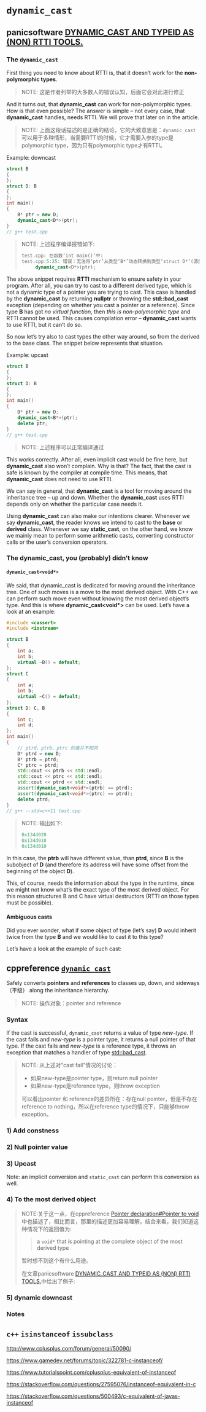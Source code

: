 # `dynamic_cast`



## panicsoftware [DYNAMIC_CAST AND TYPEID AS (NON) RTTI TOOLS.](https://blog.panicsoftware.com/dynamic_cast-and-typeid-as-non-rtti-tools/)

### The `dynamic_cast`

First thing you need to know about RTTI is, that it doesn’t work for the **non-polymorphic types**.

> NOTE: 这是作者列举的大多数人的错误认知，后面它会对此进行修正

And it turns out, that **dynamic_cast** can work for non-polymorphic types. How is that even possible? The answer is simple – not every case, that **dynamic_cast** handles, needs RTTI. We will prove that later on in the article.

> NOTE: 上面这段话描述的是正确的结论，它的大致意思是：`dynamic_cast`可以用于多种情形，当需要RTTI的时候，它才需要入参的type是polymorphic type，因为只有polymorphic type才有RTTI。

Example: downcast

```c++
struct B
{
};
struct D: B
{
};
int main()
{
	B* ptr = new D;
	dynamic_cast<D*>(ptr);
}
// g++ test.cpp

```

> NOTE: 上述程序编译报错如下:
>
> ```c++
> test.cpp: 在函数‘int main()’中:
> test.cpp:5:25: 错误：无法将‘ptr’从类型‘B*’动态转换到类型‘struct D*’(源类型不是多态的)
>      dynamic_cast<D*>(ptr);
> ```



The above snippet requires **RTTI** mechanism to ensure safety in your program. After all, you can try to cast to a different derived type, which is not a dynamic type of a pointer you are trying to cast. This case is handled by the **dynamic_cast** by returning **nullptr** or throwing the **std::bad_cast** exception (depending on whether you cast a pointer or a reference). Since type **B** has got *no virtual function*, then *this is non-polymorphic type* and RTTI cannot be used. This causes compilation error – **dynamic_cast** wants to use RTTI, but it can’t do so.



So now let’s try also to cast types the other way around, so from the derived to the base class. The snippet below represents that situation.

Example: upcast

```c++
struct B
{
};
struct D: B
{
};
int main()
{
	D* ptr = new D;
	dynamic_cast<B*>(ptr);
	delete ptr;
}
// g++ test.cpp

```

> NOTE: 上述程序可以正常编译通过

This works correctly. After all, even implicit cast would be fine here, but **dynamic_cast** also won’t complain. Why is that? The fact, that the cast is safe is known by the compiler at compile time. This means, that **dynamic_cast** does not need to use RTTI.

We can say in general, that **dynamic_cast** is a tool for moving around the inheritance tree – up and down. Whether the **dynamic_cast** uses RTTI depends only on whether the particular case needs it.

Using **dynamic_cast** can also make our intentions clearer. Whenever we say **dynamic_cast**, the reader knows we intend to cast to the **base** or **derived** class. Whenever we say **static_cast**, on the other hand, we know we mainly mean to perform some arithmetic casts, converting constructor calls or the user’s conversion operators.

### The dynamic_cast, you (probably) didn’t know

#### `dynamic_cast<void*>`

We said, that dynamic_cast is dedicated for moving around the inheritance tree. One of such moves is a move to the most derived object. With C++ we can perform such move even without knowing the most derived object’s type. And this is where **dynamic_cast<void\*>** can be used. Let’s have a look at an example:

```c++
#include <cassert>
#include <iostream>

struct B
{
	int a;
	int b;
	virtual ~B() = default;
};
struct C
{
	int a;
	int b;
	virtual ~C() = default;
};
struct D: C, B
{
	int c;
	int d;
};
int main()
{
	// ptrd、ptrb、ptrc 的值并不相同
	D* ptrd = new D;
	B* ptrb = ptrd;
	C* ptrc = ptrd;
	std::cout << ptrb << std::endl;
	std::cout << ptrc << std::endl;
	std::cout << ptrd << std::endl;
	assert(dynamic_cast<void*>(ptrb) == ptrd);
	assert(dynamic_cast<void*>(ptrc) == ptrd);
	delete ptrd;
}
// g++ --std=c++11 test.cpp

```

> NOTE: 输出如下:
>
> ```c++
> 0x134d020
> 0x134d010
> 0x134d010
> ```
>
> 

In this case, the **ptrb** will have different value, than **ptrd**, since **B** is the subobject of **D** (and therefore its address will have some offset from the beginning of the object **D**).

This, of course, needs the information about the type in the runtime, since we might not know what’s the exact type of the most derived object. For this reason structures B and C have virtual destructors (RTTI on those types must be possible).

#### Ambiguous casts

Did you ever wonder, what if some object of type (let’s say) **D** would inherit twice from the type **B** and we would like to cast it to this type?

Let’s have a look at the example of such cast:



## cppreference [`dynamic_cast`](https://en.cppreference.com/w/cpp/language/dynamic_cast)

Safely converts **pointers** and **references** to classes up, down, and sideways（平级） along the inheritance hierarchy.

> NOTE: 操作对象：pointer and reference



### Syntax

If the cast is successful, `dynamic_cast` returns a value of type *new-type*. If the cast fails and *new-type* is a pointer type, it returns a null pointer of that type. If the cast fails and *new-type* is a reference type, it throws an exception that matches a handler of type [std::bad_cast](https://en.cppreference.com/w/cpp/types/bad_cast).

> NOTE: 从上述对“cast fail”情况的讨论：
>
> - 如果new-type是pointer type，则return null pointer
> - 如果new-type是reference type，则throw exception
>
> 可以看出pointer 和 reference的差异所在：存在null pointer，但是不存在reference to nothing，所以在reference type的情况下，只能够throw exception。

### 1) Add constness



### 2) Null pointer value



### 3) Upcast

Note: an implicit conversion and `static_cast` can perform this conversion as well.

### 4) To the most derived object

> NOTE:关于这一点，在cppreference [Pointer declaration#Pointer to void](https://en.cppreference.com/w/cpp/language/pointer#Pointers_to_void)中也描述了，相比而言，那里的描述更加容易理解，结合来看，我们知道这种情况下的返回值为:
>
> > a `void*` that is pointing at the complete object of the most derived type
>
> 暂时想不到这个有什么用途。
>
> 在文章panicsoftware [DYNAMIC_CAST AND TYPEID AS (NON) RTTI TOOLS.](https://blog.panicsoftware.com/dynamic_cast-and-typeid-as-non-rtti-tools/)中给出了例子:
>
> 

### 5) dynamic downcast



### Notes



## `c++` `isinstanceof` `issubclass`

http://www.cplusplus.com/forum/general/50090/

https://www.gamedev.net/forums/topic/322781-c-instanceof/

https://www.tutorialspoint.com/cplusplus-equivalent-of-instanceof

https://stackoverflow.com/questions/27595076/instanceof-equivalent-in-c

https://stackoverflow.com/questions/500493/c-equivalent-of-javas-instanceof





